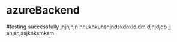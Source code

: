 ﻿# azureBackend
#testing successfully
jnjnjnjn
 hhukhkuhsnjndskdnkldldm
djnjdjdb jj
ahjsnjssjknksmksm
